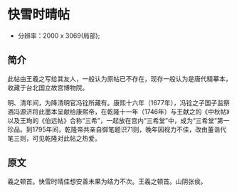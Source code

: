 # 快雪时晴帖  

- 分辨率：2000 x 3069(局部); 

## 简介  

此帖由王羲之写给其友人，一般认为原帖已不存在，现存一般认为是唐代精摹本，收藏于台北国立故宫博物院。

明、清年间，为降清明官冯铨所藏有。康熙十六年（1677年），冯铨之子国子监祭酒冯源济将此墨本呈献给康熙帝，在乾隆十一年（1746年）与王献之的《中秋帖》以及王珣的《伯远帖》合称“三希”，一起放在宫内“三希堂”中，成为“三希堂”第一珍品。到1795年间，乾隆帝共亲自御笔题识71则，晚年因视力不佳，改由董诰代笔三则，可见乾隆对此帖之热爱。


## 原文  

羲之顿首。快雪时晴佳想安善未果为结力不次。王羲之顿首。山阴张侯。